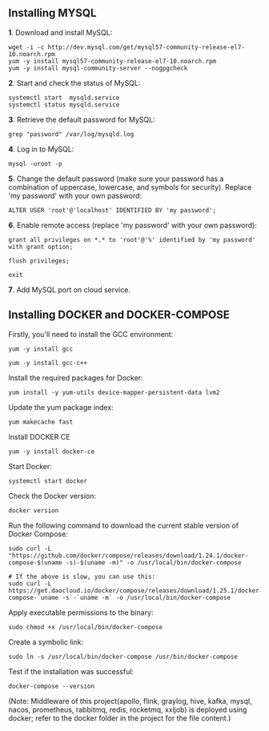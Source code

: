 ## Installing MYSQL

**1**. Download and install MySQL:

```
wget -i -c http://dev.mysql.com/get/mysql57-community-release-el7-10.noarch.rpm
yum -y install mysql57-community-release-el7-10.noarch.rpm
yum -y install mysql-community-server --nogpgcheck
```

**2**. Start and check the status of MySQL:

```
systemctl start  mysqld.service
systemctl status mysqld.service
```

**3**. Retrieve the default password for MySQL:

```
grep "password" /var/log/mysqld.log
```



**4**. Log in to MySQL:

```
mysql -uroot -p
```

**5**. Change the default password (make sure your password has a combination of uppercase, lowercase, and symbols for security). Replace 'my password' with your own password:

```
ALTER USER 'root'@'localhost' IDENTIFIED BY 'my password';
```

**6**. Enable remote access (replace 'my password' with your own password):

```
grant all privileges on *.* to 'root'@'%' identified by 'my password' with grant option;

flush privileges;

exit
```

**7**. Add MySQL port on cloud service.

##  Installing DOCKER and DOCKER-COMPOSE

Firstly, you'll need to install the GCC environment:

```
yum -y install gcc

yum -y install gcc-c++
```

Install the required packages for Docker:

```
yum install -y yum-utils device-mapper-persistent-data lvm2
```


Update the yum package index:
```
yum makecache fast
```

Install DOCKER CE

```
yum -y install docker-ce
```

Start Docker:

```
systemctl start docker
```

Check the Docker version:

```
docker version
```

Run the following command to download the current stable version of Docker Compose:
```
sudo curl -L "https://github.com/docker/compose/releases/download/1.24.1/docker-compose-$(uname -s)-$(uname -m)" -o /usr/local/bin/docker-compose

# If the above is slow, you can use this:
sudo curl -L https://get.daocloud.io/docker/compose/releases/download/1.25.1/docker-compose-`uname -s`-`uname -m` -o /usr/local/bin/docker-compose

```

Apply executable permissions to the binary:

```
sudo chmod +x /usr/local/bin/docker-compose
```

Create a symbolic link:

```
sudo ln -s /usr/local/bin/docker-compose /usr/bin/docker-compose
```

Test if the installation was successful:

```
docker-compose --version
```


(Note: Middleware of this project(apollo, flink, graylog, hive, kafka, mysql, nacos, prometheus, rabbitmq, redis, rocketmq, xxljob) is deployed using docker; refer to the docker folder in the project for the file content.)